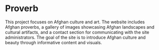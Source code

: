 # Proverb
 This project focuses on Afghan culture and art. The website includes Afghan proverbs, a gallery of images showcasing Afghan landscapes and cultural artifacts, and a contact section for communicating with the site administrators. The goal of the site is to introduce Afghan culture and beauty through informative content and visuals.

